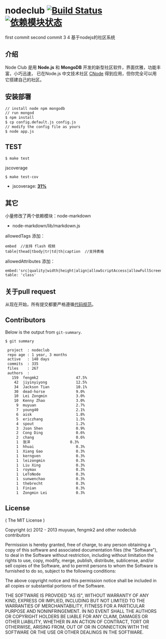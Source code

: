 # nodeclub [![Build Status](https://secure.travis-ci.org/cnodejs/nodeclub.png?branch=master)](http://travis-ci.org/cnodejs/nodeclub) [![依赖模块状态](https://david-dm.org/cnodejs/nodeclub.png)](http://david-dm.org/cnodejs/nodeclub)
first commit
second commit
3
4
基于nodejs的社区系统

## 介绍

Node Club 是用 **Node.js** 和 **MongoDB** 开发的新型社区软件，界面优雅，功能丰富，小巧迅速，
已在Node.js 中文技术社区 [CNode](http://cnodejs.org) 得到应用，但你完全可以用它搭建自己的社区。

## 安装部署

```bash
// install node npm mongodb
// run mongod
$ npm install
$ cp config.default.js config.js
// modify the config file as yours
$ node app.js
```

## TEST

```bash
$ make test
```

jscoverage

```bash
$ make test-cov
```

* jscoverage: [**31%**](http://fengmk2.github.com/coverage/nodeclub.html)
    
## 其它

小量修改了两个依赖模块：node-markdown
 
* node-markdown/lib/markdown.js  

allowedTags 添加：

```
embed  //支持 flash 视频
table|thead|tbody|tr|td|th|caption  //支持表格
```
   
allowedAttributes 添加：

```
embed:'src|quality|width|height|align|allowScriptAccess|allowFullScreen|mode|type'
table: 'class'
```

## 关于pull request

从现在开始，所有提交都要严格遵循[代码规范](https://github.com/windyrobin/iFrame/blob/master/style.md)。

## Contributors

Below is the output from `git-summary`.

```bash
$ git summary 

 project  : nodeclub
 repo age : 1 year, 3 months
 active   : 140 days
 commits  : 335
 files    : 267
 authors  : 
   159  fengmk2                 47.5%
    42  jiyinyiyong             12.5%
    34  Jackson Tian            10.1%
    30  dead-horse              9.0%
    10  Lei Zongmin             3.0%
    10  Kenny Zhao              3.0%
     9  muyuan                  2.7%
     7  young40                 2.1%
     6  aisk                    1.8%
     5  ericzhang               1.5%
     4  spout                   1.2%
     3  Json Shen               0.9%
     2  Cong Ding               0.6%
     2  chang                   0.6%
     1  张洋                  0.3%
     1  hhuai                   0.3%
     1  Xiang Gao               0.3%
     1  kerngven                0.3%
     1  leizongmin              0.3%
     1  Liu Xing                0.3%
     1  roymax                  0.3%
     1  LeToNode                0.3%
     1  sunwenchao              0.3%
     1  thebrecht               0.3%
     1  Finian                  0.3%
     1  Zongmin Lei             0.3%
```

## License

( The MIT License )

Copyright (c) 2012 - 2013 muyuan, fengmk2 and other nodeclub contributors

Permission is hereby granted, free of charge, to any person obtaining
a copy of this software and associated documentation files (the
"Software"), to deal in the Software without restriction, including
without limitation the rights to use, copy, modify, merge, publish,
distribute, sublicense, and/or sell copies of the Software, and to
permit persons to whom the Software is furnished to do so, subject to
the following conditions:

The above copyright notice and this permission notice shall be
included in all copies or substantial portions of the Software.

THE SOFTWARE IS PROVIDED "AS IS", WITHOUT WARRANTY OF ANY KIND,
EXPRESS OR IMPLIED, INCLUDING BUT NOT LIMITED TO THE WARRANTIES OF
MERCHANTABILITY, FITNESS FOR A PARTICULAR PURPOSE AND
NONINFRINGEMENT. IN NO EVENT SHALL THE AUTHORS OR COPYRIGHT HOLDERS BE
LIABLE FOR ANY CLAIM, DAMAGES OR OTHER LIABILITY, WHETHER IN AN ACTION
OF CONTRACT, TORT OR OTHERWISE, ARISING FROM, OUT OF OR IN CONNECTION
WITH THE SOFTWARE OR THE USE OR OTHER DEALINGS IN THE SOFTWARE.
